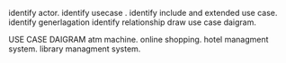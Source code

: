 identify actor. 
identify usecase .
identify include and extended use case.
identify generlagation
identify relationship
draw use case daigram.


USE CASE DAIGRAM
atm machine.
online shopping.
hotel managment system.
library managment system.